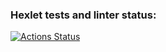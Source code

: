 ### Hexlet tests and linter status:
[![Actions Status](https://github.com/AnatoliySigutin/python-project-50/actions/workflows/hexlet-check.yml/badge.svg)](https://github.com/AnatoliySigutin/python-project-50/actions)